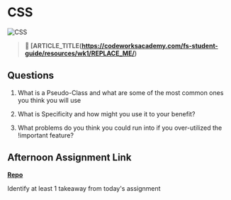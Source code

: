 # CSS

![CSS](https://bcw.blob.core.windows.net/public/cssUnit/1411879719053976)

> **📖 [ARTICLE_TITLE(https://codeworksacademy.com/fs-student-guide/resources/wk1/REPLACE_ME/)**

## Questions

1. What is a Pseudo-Class and what are some of the most common ones you think you will use

2. What is Specificity and how might you use it to your benefit?

3. What problems do you think you could run into if you over-utilized the !important feature?

## Afternoon Assignment Link

**[Repo](https://github.com/{{ghname}}/<ASSIGNMENT_REPO>)**

Identify at least 1 takeaway from today's assignment

